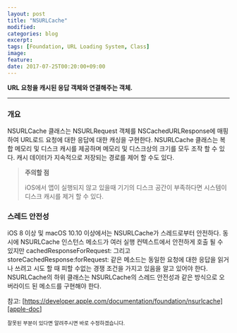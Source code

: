 ```yaml
---
layout: post
title: "NSURLCache"
modified:
categories: blog
excerpt:
tags: [Foundation, URL Loading System, Class]
image:
feature:
date: 2017-07-25T00:20:00+09:00
---
```


**URL 요청을 캐시된 응답 객체와 연결해주는 객체.**

---

### 개요
NSURLCache 클래스는 NSURLRequest 객체를 NSCachedURLResponse에 매핑하여 URL로드 요청에 대한 응답에 대한 캐싱을 구현한다. NSURLCache 클래스는 복합 메모리 및 디스크 캐시를 제공하며 메모리 및 디스크상의 크기를 모두 조작 할 수 있다. 캐시 데이터가 지속적으로 저장되는 경로를 제어 할 수도 있다.

> **주의할 점**
>
> iOS에서 앱이 실행되지 않고 있을때 기기의 디스크 공간이 부족하다면 시스템이 디스크 캐시를 제거 할 수 있다.

### 스레드 안전성
iOS 8 이상 및 macOS 10.10 이상에서는 NSURLCache가 스레드로부터 안전하다. 동시에 NSURLCache 인스턴스 메소드가 여러 실행 컨텍스트에서 안전하게 호출 될 수 있지만 cachedResponseForRequest: 그리고 storeCachedResponse:forRequest: 같은 메소드는 동일한 요청에 대한 응답을 읽거나 쓰려고 시도 할 때 피할 수없는 경쟁 조건을 가지고 있음을 알고 있어야 한다. NSURLCache의 하위 클래스는 NSURLCache의 스레드 안전성과 같은 방식으로 오버라이드 된 메소드를 구현해야 한다.

참고: [https://developer.apple.com/documentation/foundation/nsurlcache][apple-doc]

<sub>잘못된 부분이 있다면 알려주시면 바로 수정하겠습니다.</sub>

[apple-doc]: https://developer.apple.com/documentation/foundation/nsurlcache